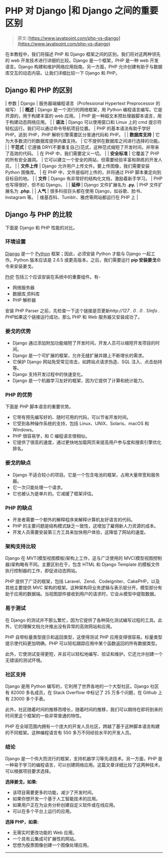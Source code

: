 # PHP 对 Django |和 Django 之间的重要区别

> 原文:[https://www.javatpoint.com/php-vs-django](https://www.javatpoint.com/php-vs-django)

在本教程中，我们将描述 PHP 和 Django 框架之间的区别。我们将对这两种领先的 web 开发技术进行详细的比较。Django 是一个框架，PHP 是一种 web 开发语言。Django 构建和维护网络应用指南。另一方面，PHP 允许创建有助于与数据库交互的动态内容。让我们详细比较一下 Django 和 PHP。

## Django 和 PHP 的区别

| 参数 | Django | 服务器端编程语言（Professional Hypertext Preprocessor 的缩写） |
| **概述** | Django 是一个流行的网络框架，用 Python 编程语言编写。它是开源的，用于构建丰富的 web 应用。 | PHP 是一种超文本预处理器脚本语言，用于构建动态网络应用。 |
| **语法** | Django 可以使用窗口和 Linux 上的 cmd 提示符轻松运行。我们可以通过命令导航项目位置。 | PHP 的基本语法有助于学好 PHP。逃到 PHP，PHP 解析引擎需要区分普通代码和 PHP。 |
| **数据库支持** | 它为大多数流行的数据库提供内置支持。 | 它不提供在数据库之间进行选择的功能。 |
| **干范式** | 它遵循 DRY(不要重复自己)范式，这种范式缩短了开发时间，并带来了高效的代码。 | 在 PHP 中，我们需要定义一切。 |
| **安全标准** | 它覆盖了 PHP 的所有安全漏洞。 | 它可以建立一个安全的网站，但需要经验丰富和熟练的开发人员。 |
| **文件上传** | Django 允许用户上传文件。要上传图像，我们需要安装 Python 图像库。 | 在 PHP 中，文件是临时上传的，并将通过 PHP 脚本重定向到目标目的地。 |
| **文件** | Django 有非常好的结构化文档，激励着新手学习。 | PHP 也写得很好，但不如 Django。 |
| **延伸** | Django 文件扩展名为 **.py.** | PHP 文件扩展名为 **.php.** |
| **人气** | 很多科技巨头都在使用 Django，如谷歌、脸书、Instagram 等。 | 维基百科、Tumblr、雅虎等网站都运行在 PHP 上 |

## Django 与 PHP 的比较

下面是 Django 和 PHP 性能的对比。

### 环境设置

[Django](https://www.javatpoint.com/django-tutorial) 是一个 [Python](https://www.javatpoint.com/python-tutorial) 框架；因此，必须安装 Python 才能与 Django 一起工作。Python 版本应该是 2.6.5 或更高版本。之后，我们需要运行 **pip 安装姜戈**命令来安装姜戈。

[PHP](https://www.javatpoint.com/php-tutorial) 包括三个应该安装在系统中的重要组件。有-

*   网络服务器
*   数据库ˌ资料库
*   PHP 解析器

安装 PHP Parser 之前，先检查一下这个链接是否更新*http://127 . 0 . 0 . 1/info . PHP*如果这个链接运行成功，那么 PHP 和 Web 服务器又安装成功了。

### 姜戈的优势

*   Django 通过添加附加功能缩短了开发时间。开发人员可以缩短开发项目的时间。
*   Django 是一个可扩展的框架，允许无缝扩展并跟上不断增长的需求。
*   它保护 Django 网站免受常见攻击，如跨站点请求伪造、SQL 注入、点击劫持等。
*   Django 支持开发过程中的快速变化。
*   Django 是一个机器学习友好的框架，因为它提供了计算和统计能力。

### PHP 的优势

下面是 PHP 脚本语言的重要优势。

*   它带有预先编写好的、随时可用的代码，可以节省开发时间。
*   它受到各种操作系统的支持，包括 Linux、UNIX、Solaris、macOS 和 Windows。
*   PHP 很容易学，和 C 编程语言很相似。
*   它提供了很高的速度，通过更快地加载网页来提高用户参与度和搜索引擎优化排名。

### 姜戈的缺点

*   Django 不适合较小的项目。它是一个包含电池的框架，占用大量带宽和服务器。
*   它一次只能处理一个请求。
*   它也被认为是单片的。它减缓了框架评估。

### PHP 的缺点

*   开发者需要一个额外的解释程序来解释计算机友好语言的代码。
*   PHP 的主要问题是结构模式缺乏一致性，这增加了雇佣新人力资源的成本。
*   开发人员需要安装第三方工具来加快用户体验，这降低了网站的速度。

### 架构支持比较

Django 在 MVT(模型视图模板)架构上工作，这与广泛使用的 MVC(模型视图控制器)架构略有不同。主要区别在于，包含 HTML 和 Django Template 的模板文件执行控制器的工作，即促进动态网站。

PHP 提供了广泛的框架，包括 Laravel、Zend、Codeigniter、CakePHP，以及其他主要提供 MVC 架构的框架。这种架构将业务逻辑与表示层分开。模型部分有助于应用的数据端。当视图部件接收到用户的请求时，它会从模型中提取数据。

### 易于测试

在 Django 的测试并不那么繁忙，因为它提供了各种简化测试编写过程的工具。此外，它的理解文档允许推出没有异常的高效网站和应用。

PHP 自带标量类型提示和返回类型，这使得测试 PHP 应用变得很容易。标量类型提示使代码更加明确，PHP 可以轻松跟踪应用中某个函数返回的所有数据类型。

此外，它使测试变得更短，并且可以轻松地编写、验证和维护。它还允许创建一个无错误的测试环境。

### 社区支持

Django 是用 Python 编写的，它利用了世界各地的一个大型社区。Django 社区有 82000 多名成员，在 Stack Overflow 中标记了 25 万多个问题，在 Github 上有 23000 多个手表。

此外，社区随着时间的推移而增长，随着时间的推移，我们可以期待在即将到来的时间里这个框架的一些非常普通的特性。

PHP 在全球范围内拥有一个庞大的开发人员社区，跨越了基于这种脚本语言构建的不同框架。这种编程语言有 550 多万不同经验水平的开发人员。

### 结论

Django 是一个伟大而流行的框架，支持机器学习等先进技术。另一方面，PHP 是一种易于学习的编程语言，可以创建网络应用。这篇文章详细比较了这两种技术。可以根据项目要求选择。

**选择姜戈，如果:**

*   该项目需要更多的功能，减少了开发时间。
*   如果你想开发一个基于人工智能技术的应用。
*   如果用户正在为业务分析创建自定义软件或在线应用。
*   可以在多个平台上运行的应用。

**选择 PHP，如果:**

*   无需实时更改功能的 Web 应用。
*   一个具有云集成可扩展性的网站。
*   您想为股票图像创建一个图像处理应用。

* * *